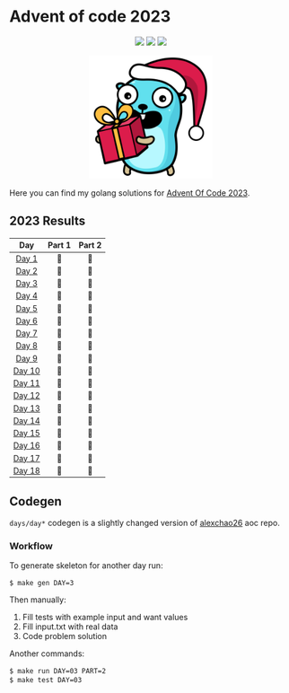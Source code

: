 # Advent of code 2023

<div align="center">

![](https://img.shields.io/badge/day%20📅-24-blue) ![](https://img.shields.io/badge/stars%20⭐-36-yellow) ![](https://img.shields.io/badge/days%20completed-18-red)

<img src="./static/logo.svg" width="220" />

</div>

Here you can find my golang solutions for [Advent Of Code 2023](https://adventofcode.com).

<!--- advent_readme_stars table --->
## 2023 Results

| Day | Part 1 | Part 2 |
| :---: | :---: | :---: |
| [Day 1](https://adventofcode.com/2023/day/1) | 🌟 | 🌟 |
| [Day 2](https://adventofcode.com/2023/day/2) | 🌟 | 🌟 |
| [Day 3](https://adventofcode.com/2023/day/3) | 🌟 | 🌟 |
| [Day 4](https://adventofcode.com/2023/day/4) | 🌟 | 🌟 |
| [Day 5](https://adventofcode.com/2023/day/5) | 🌟 | 🌟 |
| [Day 6](https://adventofcode.com/2023/day/6) | 🌟 | 🌟 |
| [Day 7](https://adventofcode.com/2023/day/7) | 🌟 | 🌟 |
| [Day 8](https://adventofcode.com/2023/day/8) | 🌟 | 🌟 |
| [Day 9](https://adventofcode.com/2023/day/9) | 🌟 | 🌟 |
| [Day 10](https://adventofcode.com/2023/day/10) | 🌟 | 🌟 |
| [Day 11](https://adventofcode.com/2023/day/11) | 🌟 | 🌟 |
| [Day 12](https://adventofcode.com/2023/day/12) | 🌟 | 🌟 |
| [Day 13](https://adventofcode.com/2023/day/13) | 🌟 | 🌟 |
| [Day 14](https://adventofcode.com/2023/day/14) | 🌟 | 🌟 |
| [Day 15](https://adventofcode.com/2023/day/15) | 🌟 | 🌟 |
| [Day 16](https://adventofcode.com/2023/day/16) | 🌟 | 🌟 |
| [Day 17](https://adventofcode.com/2023/day/17) | 🌟 | 🌟 |
| [Day 18](https://adventofcode.com/2023/day/18) | 🌟 | 🌟 |
<!--- advent_readme_stars table --->

## Codegen

`days/day*` codegen is a slightly changed version of [alexchao26](https://github.com/alexchao26/advent-of-code-go) aoc repo.

### Workflow

To generate skeleton for another day run:

```console
$ make gen DAY=3
```

Then manually:
1. Fill tests with example input and want values
2. Fill input.txt with real data
3. Code problem solution

Another commands:

```console
$ make run DAY=03 PART=2
$ make test DAY=03
```
